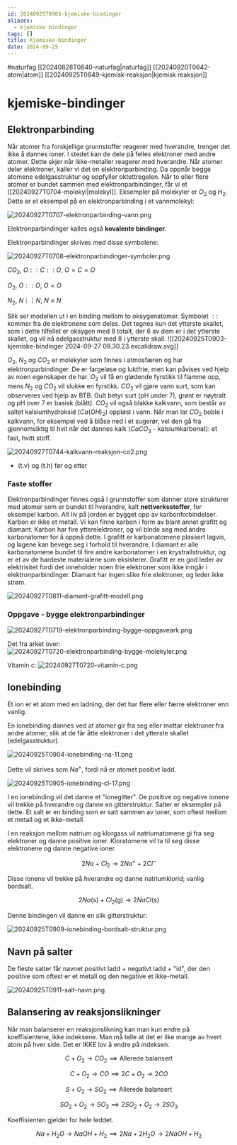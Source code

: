 ```yaml
---
id: 20240925T0903-kjemiske-bindinger
aliases:
  - kjemiske bindinger
tags: []
title: Kjemiske-bindinger
date: 2024-09-25
---
```


#naturfag [[20240828T0840-naturfag|naturfag]] [[20240920T0642-atom|atom]] [[20240925T0849-kjemisk-reaksjon|kjemisk reaksjon]]

# kjemiske-bindinger

## Elektronparbinding

Når atomer fra forskjellige grunnstoffer reagerer med hverandre, trenger det ikke å dannes ioner. I stedet kan de dele på felles elektroner med andre atomer. Dette skjer når ikke-metaller reagerer med hverandre. Når atomer deler elektroner, kaller vi det en elektronparbinding. Da oppnår begge atomene edelgasstruktur og oppfyller oktettregelen. Når to eller flere atomer er bundet sammen med elektronparbindinger, får vi et [[20240927T0704-molekyl|molekyl]]. Eksempler på molekyler er $O_{2}$ og $H_{2}$. Dette er et eksempel på en elektronparbinding i et vannmolekyl:

![20240927T0707-elektronparbinding-vann.png](Assets/20240927T0707-elektronparbinding-vann.png)

Elektronparbindinger kalles også **kovalente bindinger**.

Elektronparbindinger skrives med disse symbolene:

![20240927T0708-elektronparbindinger-symboler.png](Assets/20240927T0708-elektronparbindinger-symboler.png)

$CO_{2}$, $O::C::O$, $O=C=O$

$O_{2}$, $O::O$, $O=O$

$N_{2}$, $N\vdots\vdots N$, $N\equiv N$

Slik ser modellen ut i en binding mellom to oksygenatomer. Symbolet $::$ kommer fra de elektronene som deles. Det tegnes kun det ytterste skallet, som i dette tilfellet er oksygen med 8 totalt, der 6 av dem er i det ytterste skallet, og vil nå edelgasstruktur med 8 i ytterste skall.
![[20240925T0903-kjemiske-bindinger 2024-09-27 09.30.23.excalidraw.svg]]

$O_{2}$, $N_{2}$ og $CO_{2}$ er molekyler som finnes i atmosfæren og har elektronparbindinger. De er fargeløse og luktfrie, men kan påvises ved hjelp av noen egenskaper de har. $O_{2}$ vil få en glødende fyrstikk til flamme opp, mens $N_{2}$ og $CO_{2}$ vil slukke en fyrstikk. $CO_{2}$ vil gjøre vann surt, som kan observeres ved hjelp av BTB. Gult betyr surt (pH under 7), grønt er nøytralt og pH over 7 er basisk (blått). $CO_{2}$ vil også blakke kalkvann, som består av saltet kalsiumhydroksid ($Ca \left( OH \right)_{2}$) oppløst i vann. Når man lar $CO_{2}$ boble i kalkvann, for eksempel ved å blåse ned i et sugerør, vel den gå fra gjennomsiktig til hvit når det dannes kalk ($CaCO_{3}$ - kalsiumkarbonat): et fast, hvitt stoff.

![20240927T0744-kalkvann-reaksjon-co2.png](Assets/20240927T0744-kalkvann-reaksjon-co2.png)

- (t.v) og (t.h) før og etter

### Faste stoffer

Elektronparbindinger finnes også i grunnstoffer som danner store strukturer med atomer som er bundet til hverandre, kalt **nettverksstoffer**, for eksempel karbon. Alt liv på jorden er bygget opp av karbonforbindelser. Karbon er ikke et metall. Vi kan finne karbon i form av blant annet grafitt og diamant. Karbon har fire ytterelektroner, og vil binde seg med andre karbonatomer for å oppnå dette. I grafitt er karbonatomene plassert lagvis, og lagene kan bevege seg i forhold til hverandre. I diamant er alle karbonatomene bundet til fire andre karbonatomer i en krystrallstruktur, og er et av de hardeste materialene som eksisterer. Grafitt er en god leder av elektrisitet fordi det inneholder noen frie elektroner som ikke inngår i elektronparbindinger. Diamant har ingen slike frie elektroner, og leder ikke strøm.

![20240927T0811-diamant-grafitt-modell.png](Assets/20240927T0811-diamant-grafitt-modell.png)

### Oppgave - bygge elektronparbindinger

![20240927T0719-elektronparbinding-bygge-oppgaveark.png](Assets/20240927T0719-elektronparbinding-bygge-oppgaveark.png)

Det fra arket over:
![20240927T0720-elektronparbinding-bygge-molekyler.png](Assets/20240927T0720-elektronparbinding-bygge-molekyler.png)

Vitamin c:
![20240927T0720-vitamin-c.png](Assets/20240927T0720-vitamin-c.png)

## Ionebinding

Et ion er et atom med en ladning, der det har flere eller færre elektroner enn vanlig.

En ionebinding dannes ved at atomer gir fra seg eller mottar elektroner fra andre atomer, slik at de får åtte elektroner i det ytterste skallet (edelgasstruktur).

![20240925T0904-ionebinding-na-11.png](Assets/20240925T0904-ionebinding-na-11.png)

Dette vil skrives som $Na^{+}$, fordi nå er atomet positivt ladd.

![20240925T0905-ionebinding-cl-17.png](Assets/20240925T0905-ionebinding-cl-17.png)

I en ionebinding vil det danne et "ionegitter". De positive og negative ionene vil trekke på hverandre og danne en gitterstruktur. Salter er eksempler på dette. Et salt er en binding som er satt sammen av ioner, som oftest mellom et metall og et ikke-metall.

I en reaksjon mellom natrium og klorgass vil natriumatomene gi fra seg elektroner og danne positive ioner. Kloratomene vil ta til seg disse elektronene og danne negative ioner.

$$
2Na + Cl_{2} \to 2Na^{+} + 2Cl^{-}
$$

Disse ionene vil trekke på hverandre og danne natriumklorid; vanlig bordsalt.

$$
2Na\text{(s)} + Cl_{2}\text{(g)} \to 2NaCl\text{(s)}
$$

Denne bindingen vil danne en slik gitterstruktur:

![20240925T0909-ionebinding-bordsalt-struktur.png](Assets/20240925T0909-ionebinding-bordsalt-struktur.png)

## Navn på salter

De fleste salter får navnet positivt ladd + negativt ladd + "id", der den positive som oftest er et metall og den negative et ikke-metall.

![20240925T0911-salt-navn.png](Assets/20240925T0911-salt-navn.png)

## Balansering av reaksjonslikninger

Når man balanserer en reaksjonslikning kan man kun endre på koeffisientene, ikke indeksene. Man må telle at det er like mange av hvert atom på hver side. Det er IKKE lov å endre på indeksen.

$$
C + O_{2} \to CO_{2} \implies \text{Allerede balansert}
$$

$$
C + O_{2} \to CO \implies 2C + O_{2} \to 2CO
$$

$$
S + O_{2} \to SO_{2} \implies \text{Allerede balansert}
$$

$$
SO_{2} + O_{2} \to SO_{3} \implies 2SO_{2} + O_{2} \to 2SO_{3}
$$

Koeffisienten gjelder for hele leddet.

$$
Na + H_{2}O \to NaOH + H_{2} \implies 2Na + 2H_{2}O \to 2NaOH + H_{2}
$$
